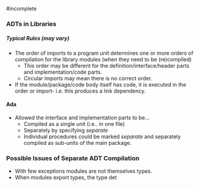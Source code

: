 #incomplete 
### ADTs in Libraries
##### Typical Rules (may vary)
- The order of imports to a program unit determines one or more orders of compilation for the library modules (when they need to be (re)compiled)
	- This order may be different for the definition/interface/header parts and implementation/code parts.
	- Circular imports may mean there is no correct order.
- If the module/package/code body itself has code, it is executed in the order or import- i.e. this produces a link dependency.
#### Ada
- Allowed the interface and implementation parts to be...
	- Compiled as a single unit (i.e.. in one file)
	- Separately by specifying *separate*
	- Individual procedures could be marked *separate* and separately compiled as sub-units of the main package.
### Possible Issues of Separate ADT Compilation
- With few exceptions modules are not themselves types.
- When modules export types, the type det